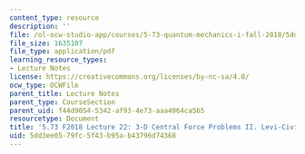 ```yaml
---
content_type: resource
description: ''
file: /ol-ocw-studio-app/courses/5-73-quantum-mechanics-i-fall-2018/5dd3ee0579fc5f43b95ab43796d74368_MIT5_73F18_Lec22.pdf
file_size: 1635107
file_type: application/pdf
learning_resource_types:
- Lecture Notes
license: https://creativecommons.org/licenses/by-nc-sa/4.0/
ocw_type: OCWFile
parent_title: Lecture Notes
parent_type: CourseSection
parent_uid: f44d9054-5342-af93-4e73-aaa4964ca565
resourcetype: Document
title: '5.73 F2018 Lecture 22: 3-D Central Force Problems II. Levi-Civita.'
uid: 5dd3ee05-79fc-5f43-b95a-b43796d74368
---
```


